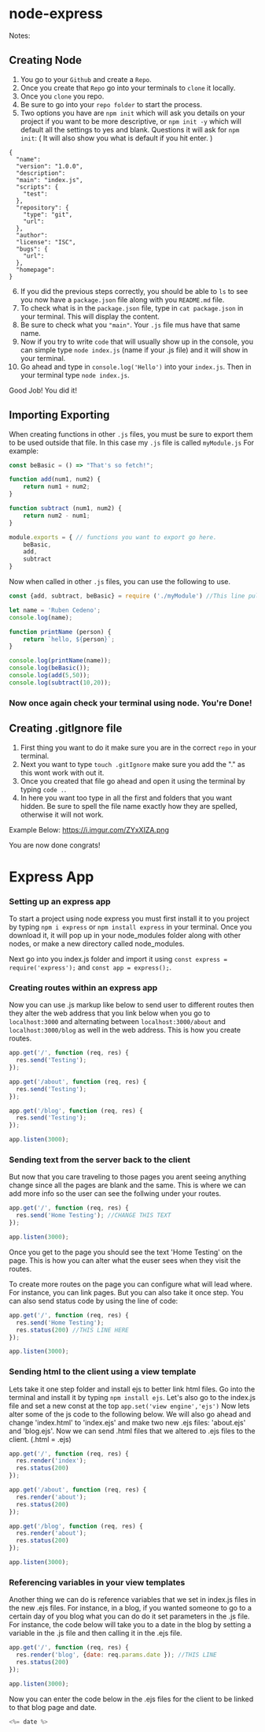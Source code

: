 # node-express

Notes:

## Creating Node
1. You go to your `Github` and create a `Repo`.
2. Once you create that `Repo` go into your terminals to `clone` it locally.
3. Once you `clone` you repo.
4. Be sure to go into your `repo folder` to start the process.
5. Two options you have are `npm init` which will ask you details on your project if you want to be more descriptive, or `npm init -y` which will default all the settings to yes and blank.
Questions it will ask for `npm init`: ( It will also show you what is default if you hit enter. )
```text
{
  "name":
  "version": "1.0.0",
  "description":
  "main": "index.js",
  "scripts": {
    "test": 
  },
  "repository": {
    "type": "git",
    "url": 
  },
  "author": 
  "license": "ISC",
  "bugs": {
    "url": 
  },
  "homepage":
}
```
6. If you did the previous steps correctly, you should be able to `ls` to see you now have a `package.json` file along with you `README.md` file.
7. To check what is in the `package.json` file, type in `cat package.json` in your terminal. This will display the content.
8. Be sure to check what you `"main"`. Your `.js` file mus have that same name.
9. Now if you try to write `code` that will usually show up in the console, you can simple type `node index.js` (name if your .js file) and it will show in your terminal.
10. Go ahead and type in `console.log('Hello')` into your `index.js`. Then in your terminal type `node index.js`.

Good Job! You did it!

## Importing Exporting

When creating functions in other `.js` files, you must be sure to export them to be used outside that file. In this case my `.js` file is called `myModule.js`
For example:
```js
const beBasic = () => "That's so fetch!";

function add(num1, num2) {
    return num1 + num2;
}

function subtract (num1, num2) {
    return num2 - num1;
}

module.exports = { // functions you want to export go here.
    beBasic, 
    add, 
    subtract
}
```

Now when called in other `.js` files, you can use the following to use.
```js
const {add, subtract, beBasic} = require ('./myModule') //This line pulls the functions from our other .js file (myModule.js)

let name = 'Ruben Cedeno';
console.log(name);

function printName (person) {
    return `hello, ${person}`;
}

console.log(printName(name));
console.log(beBasic());
console.log(add(5,50));
console.log(subtract(10,20));
```
### Now once again check your terminal using node. You're Done!

## Creating .gitIgnore file
1. First thing you want to do it make sure you are in the correct `repo` in your terminal.
2. Next you want to type `touch .gitIgnore` make sure you add the "." as this wont work with out it.
3. Once you created that file go ahead and open it using the terminal by typing `code .`.
4. In here you want too type in all the first and folders that you want hidden. Be sure to spell the file name exactly how they are spelled, otherwise it will not work.

Example Below:
https://i.imgur.com/ZYxXIZA.png

You are now done congrats!

# Express App
### Setting up an express app 
To start a project using node express you must first install it to you project by typing `npm i express` or `npm install express` in your terminal. Once you download it, it will pop up in your node_modules folder along with other nodes, or make a new directory called node_modules.

Next go into you index.js folder and import it using `const express = require('express');` and `const app = express();`.

### Creating routes within an express app
Now you can use .js markup like below to send user to different routes then they alter the web address that you link below when you go to `localhost:3000` and alternating between `localhost:3000/about` and `localhost:3000/blog` as well in the web address. This is how you create routes.
```js
app.get('/', function (req, res) {
  res.send('Testing');
});

app.get('/about', function (req, res) {
  res.send('Testing');
});

app.get('/blog', function (req, res) {
  res.send('Testing');
});

app.listen(3000);
```
### Sending text from the server back to the client
But now that you care traveling to those pages you arent seeing anything change since all the pages are blank and the same. This is where we can add more info so the user can see the follwing under your routes. 

```js
app.get('/', function (req, res) {
  res.send('Home Testing'); //CHANGE THIS TEXT
});

app.listen(3000);
```
Once you get to the page you should see the text 'Home Testing' on the page. This is how you can alter what the euser sees when they visit the routes.

To create more routes on the page you can configure what will lead where. For instance, you can link pages. But you can also take it once step. You can also send status code by using the line of code:
```js
app.get('/', function (req, res) {
  res.send('Home Testing');
  res.status(200) //THIS LINE HERE
});

app.listen(3000);
```
### Sending html to the client using a view template
Lets take it one step folder and install ejs to better link html files. Go into the terminal and install it by typing `npm install ejs`. Let's also go to the index.js file and set a new const at the top `app.set('view engine','ejs')`
Now lets alter some of the js code to the following below. We will also go ahead and change 'index.html' to 'index.ejs' and make two new .ejs files: 'about.ejs' and 'blog.ejs'. Now we can send .html files that we altered to .ejs files to the client. (.html = .ejs)
```js
app.get('/', function (req, res) {
  res.render('index');
  res.status(200)
});

app.get('/about', function (req, res) {
  res.render('about');
  res.status(200)
});

app.get('/blog', function (req, res) {
  res.render('about');
  res.status(200)
});

app.listen(3000);
```

### Referencing variables in your view templates
Another thing we can do is reference variables that we set in index.js files in the new .ejs files. For instance, in a blog, if you wanted someone to go to a certain day of you blog what you can do do it set parameters in the .js file. For instance, the code below will take you to a date in the blog by setting a variable in the .js file and then calling it in the .ejs file.
```js
app.get('/', function (req, res) {
  res.render('blog', {date: req.params.date }); //THIS LINE
  res.status(200)
});

app.listen(3000);
```

Now you can enter the code below in the .ejs files for the client to be linked to that blog page and date.
```js
<%= date %>
```